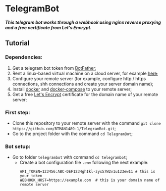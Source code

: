 # TelegramBot

***This telegram bot works through a webhook using nginx reverse proxying and a free certificate from Let's Encrypt.***
## Tutorial
### Dependencies:
1. Get a telegram bot token from [BotFather](https://core.telegram.org/bots#3-how-do-i-create-a-bot);
2. Rent a linux-based virtual machine on a cloud server, for example [here](https://azure.microsoft.com/en-us);
3. Сonfigure your remote server (for example, configure http / https connections, shh connections and create your server domain name);
4. Install [docker](https://docs.docker.com/engine/install) and [docker-compose](https://docs.docker.com/compose/install) to your remote server;
5. Get a free [Let's Encrypt](https://letsencrypt.org/getting-started) certificate for the domain name of your remote server;

### First step:
  - Clone this repository to your remote server with the command `git clone https://github.com/BTMAN1489-1/TelegramBot.git`;
  - Go to the project folder with the command `cd TelegramBot`;

### Bot setup:
  - Go to folder `telegrambot` with command `cd telegrambot`;
    - Сreate a bot configuration file `.env` following the next example:
      ```.env
      API_TOKEN=123456:ABC-DEF1234ghIkl-zyx57W2v1u123ew11 # this is your token
      WEBHOOK_HOST=https://example.com  # this is your domain name of remote server
      ```

